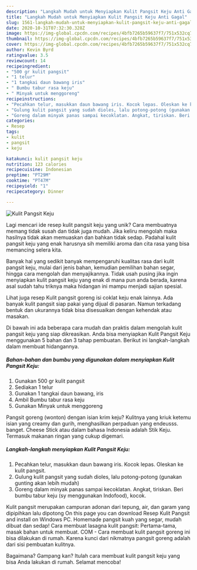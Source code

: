 ```yaml
---
description: "Langkah Mudah untuk Menyiapkan Kulit Pangsit Keju Anti Gagal"
title: "Langkah Mudah untuk Menyiapkan Kulit Pangsit Keju Anti Gagal"
slug: 1561-langkah-mudah-untuk-menyiapkan-kulit-pangsit-keju-anti-gagal
date: 2020-10-31T07:32:30.328Z
image: https://img-global.cpcdn.com/recipes/4bfb7265b59637f7/751x532cq70/kulit-pangsit-keju-foto-resep-utama.jpg
thumbnail: https://img-global.cpcdn.com/recipes/4bfb7265b59637f7/751x532cq70/kulit-pangsit-keju-foto-resep-utama.jpg
cover: https://img-global.cpcdn.com/recipes/4bfb7265b59637f7/751x532cq70/kulit-pangsit-keju-foto-resep-utama.jpg
author: Kevin Byrd
ratingvalue: 3.5
reviewcount: 14
recipeingredient:
- "500 gr kulit pangsit"
- "1 telur"
- "1 tangkai daun bawang iris"
- " Bumbu tabur rasa keju"
- " Minyak untuk menggoreng"
recipeinstructions:
- "Pecahkan telur, masukkan daun bawang iris. Kocok lepas. Oleskan ke kulit pangsit."
- "Gulung kulit pangsit yang sudah dioles, lalu potong-potong (gunakan gunting akan lebih mudah)"
- "Goreng dalam minyak panas sampai kecoklatan. Angkat, tiriskan. Beri bumbu tabur keju (sy menggunakan Indofood), kocok."
categories:
- Resep
tags:
- kulit
- pangsit
- keju

katakunci: kulit pangsit keju 
nutrition: 123 calories
recipecuisine: Indonesian
preptime: "PT29M"
cooktime: "PT47M"
recipeyield: "1"
recipecategory: Dinner

---
```



![Kulit Pangsit Keju](https://img-global.cpcdn.com/recipes/4bfb7265b59637f7/751x532cq70/kulit-pangsit-keju-foto-resep-utama.jpg)

Lagi mencari ide resep kulit pangsit keju yang unik? Cara membuatnya memang tidak susah dan tidak juga mudah. Jika keliru mengolah maka hasilnya tidak akan memuaskan dan bahkan tidak sedap. Padahal kulit pangsit keju yang enak harusnya sih memiliki aroma dan cita rasa yang bisa memancing selera kita.

Banyak hal yang sedikit banyak mempengaruhi kualitas rasa dari kulit pangsit keju, mulai dari jenis bahan, kemudian pemilihan bahan segar, hingga cara mengolah dan menyajikannya. Tidak usah pusing jika ingin menyiapkan kulit pangsit keju yang enak di mana pun anda berada, karena asal sudah tahu triknya maka hidangan ini mampu menjadi sajian spesial.

Lihat juga resep Kulit pangsit goreng isi coklat keju enak lainnya. Ada banyak kulit pangsit siap pakai yang dijual di pasaran. Namun terkadang bentuk dan ukurannya tidak bisa disesuaikan dengan kehendak atau masakan.


Di bawah ini ada beberapa cara mudah dan praktis dalam mengolah kulit pangsit keju yang siap dikreasikan. Anda bisa menyiapkan Kulit Pangsit Keju menggunakan 5 bahan dan 3 tahap pembuatan. Berikut ini langkah-langkah dalam membuat hidangannya.

<!--inarticleads1-->

##### Bahan-bahan dan bumbu yang digunakan dalam menyiapkan Kulit Pangsit Keju:

1. Gunakan 500 gr kulit pangsit
1. Sediakan 1 telur
1. Gunakan 1 tangkai daun bawang, iris
1. Ambil  Bumbu tabur rasa keju
1. Gunakan  Minyak untuk menggoreng


Pangsit goreng (wonton) dengan isian krim keju? Kulitnya yang kriuk ketemu isian yang creamy dan gurih, menghasilkan perpaduan yang endeusss. banget. Cheese Stick atau dalam bahasa Indonesia adalah Stik Keju. Termasuk makanan ringan yang cukup digemari. 

<!--inarticleads2-->

##### Langkah-langkah menyiapkan Kulit Pangsit Keju:

1. Pecahkan telur, masukkan daun bawang iris. Kocok lepas. Oleskan ke kulit pangsit.
1. Gulung kulit pangsit yang sudah dioles, lalu potong-potong (gunakan gunting akan lebih mudah)
1. Goreng dalam minyak panas sampai kecoklatan. Angkat, tiriskan. Beri bumbu tabur keju (sy menggunakan Indofood), kocok.


Kulit pangsit merupakan campuran adonan dari tepung, air, dan garam yang dipipihkan lalu dipotong On this page you can download Resep Kulit Pangsit and install on Windows PC. Homemade pangsit kuah yang segar, mudah dibuat dan sedap! Cara membuat lasagna kulit pangsit: Pertama-tama, masak bahan untuk membuat. COM - Cara membuat kulit pangsit goreng ini bisa dilakukan di rumah. Karena kunci dari nikmatnya pangsit goreng adalah dari sisi pembuatan kulitnya. 

Bagaimana? Gampang kan? Itulah cara membuat kulit pangsit keju yang bisa Anda lakukan di rumah. Selamat mencoba!
